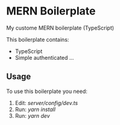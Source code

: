 # MERN Boilerplate

My custome MERN boilerplate (TypeScript)

This boilerplate contains:
- TypeScript
- Simple authenticated
...


## Usage

To use this boilerplate you need: 
1. Edit: *server/config/dev.ts*
2. Run: *yarn install*
3. Run: *yarn dev*
